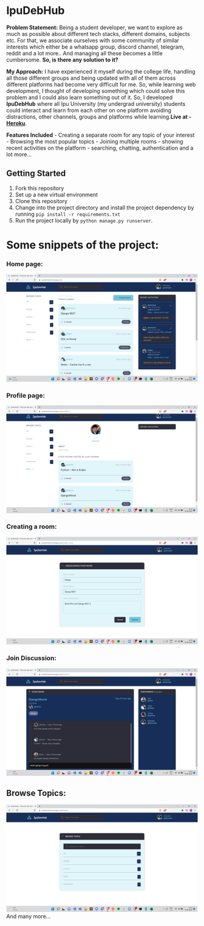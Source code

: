 # IpuDebHub

**Problem Statement:** Being a student developer, we want to explore as much as possible about different tech stacks, different domains, subjects etc. For that, we associate ourselves with some community of similar interests which either be a
whatsapp group, discord channel, telegram, reddit and a lot more.. And managing all these becomes a little cumbersome. **So, is there any solution to it?**

**My Approach:** I have experienced it myself during the college life, handling all those different groups and being updated with all of them across different platforms had become very difficult for me. So, while learning web development, I thought of developing something which could solve this problem and I could also learn something out of it. So, I developed  **IpuDebHub** where all Ipu University (my undergrad university) students could interact and learn from each other on one platform avoiding distractions, other channels, groups and platforms while learning.**Live at - [Heroku](https://ipudevhub.herokuapp.com/)**.

**Features Included**
    - Creating a separate room for any topic of your interest
    - Browsing the most popular topics
    - Joining multiple rooms 
    - showing recent activities on the platform
    - searching, chatting, authentication and a lot more...

## Getting Started 
1. Fork this repository
2. Set up a new virtual environment
3. Clone this repository
4. Change into the project directory and install the project dependency by running `pip install -r requirements.txt`
5. Run the project locally by `python manage.py runserver`.

# Some snippets of the project:

### Home page:
![home](snaps/home.png)

### Profile page:
![](snaps/profile.png)

### Creating a room:
![about](snaps/create-room.png)

### Join Discussion:
![services](snaps/discussion.png)

## Browse Topics:
![contact us](snaps/browsing.png)
                                                                                             And many more...
